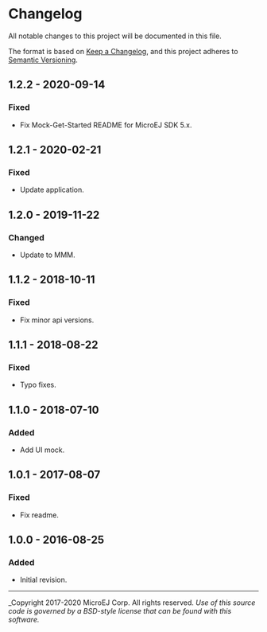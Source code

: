 # Changelog

All notable changes to this project will be documented in this file.

The format is based on [Keep a Changelog](https://keepachangelog.com/en/1.0.0/),
and this project adheres to [Semantic Versioning](https://semver.org/spec/v2.0.0.html).

## 1.2.2 - 2020-09-14

### Fixed

   - Fix Mock-Get-Started README for MicroEJ SDK 5.x.

## 1.2.1 - 2020-02-21

### Fixed

   - Update application.
   
## 1.2.0 - 2019-11-22

### Changed

   - Update to MMM.
   
## 1.1.2 - 2018-10-11

### Fixed

   - Fix minor api versions.
  
## 1.1.1 - 2018-08-22

### Fixed

  - Typo fixes.
  
## 1.1.0 - 2018-07-10

### Added

  - Add UI mock.

## 1.0.1 - 2017-08-07

### Fixed

  - Fix readme.
  
## 1.0.0 - 2016-08-25

### Added

  - Initial revision.

---
_Copyright 2017-2020 MicroEJ Corp. All rights reserved. 
_Use of this source code is governed by a BSD-style license that can be found with this software._  